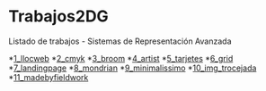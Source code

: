 # Trabajos2DG
Listado de trabajos - Sistemas de Representación Avanzada

*[1_llocweb](https://silbel-96.github.io/1_llocweb/)
*[2_cmyk](https://silbel-96.github.io/2_cmyk/.)
*[3_broom](https://silbel-96.github.io/3_broom/.)
*[4_artist](https://silbel-96.github.io/4_artist/.)
*[5_tarjetes](https://silbel-96.github.io/5_tarjetes/.)
*[6_grid](https://silbel-96.github.io/7_grid/.)
*[7_landingpage](https://silbel-96.github.io/7_landingpage/.)
*[8_mondrian](https://silbel-96.github.io/8_mondrian/)
*[9_minimalissimo](https://silbel-96.github.io/9_minimalissimo/)
*[10_img_trocejada]()
*[11_madebyfieldwork]()
